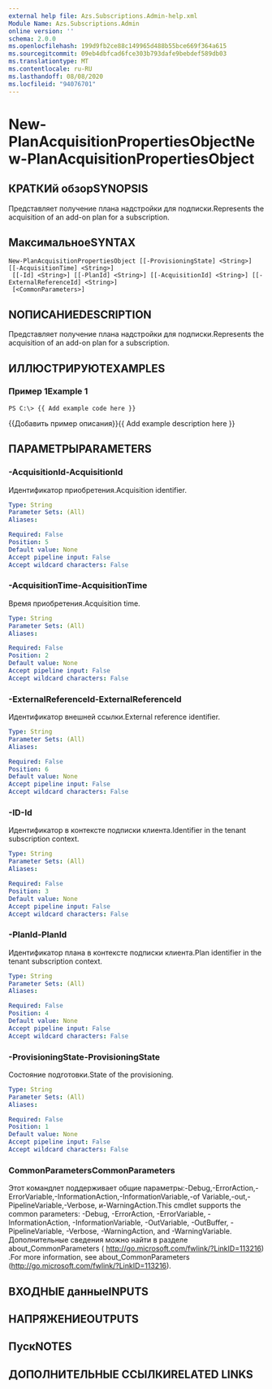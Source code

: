 ```yaml
---
external help file: Azs.Subscriptions.Admin-help.xml
Module Name: Azs.Subscriptions.Admin
online version: ''
schema: 2.0.0
ms.openlocfilehash: 199d9fb2ce88c149965d488b55bce669f364a615
ms.sourcegitcommit: 09eb4dbfcad6fce303b793dafe9bebdef589db03
ms.translationtype: MT
ms.contentlocale: ru-RU
ms.lasthandoff: 08/08/2020
ms.locfileid: "94076701"
---
```

# <span data-ttu-id="e2f8e-101">New-PlanAcquisitionPropertiesObject</span><span class="sxs-lookup"><span data-stu-id="e2f8e-101">New-PlanAcquisitionPropertiesObject</span></span>

## <span data-ttu-id="e2f8e-102">КРАТКИй обзор</span><span class="sxs-lookup"><span data-stu-id="e2f8e-102">SYNOPSIS</span></span>
<span data-ttu-id="e2f8e-103">Представляет получение плана надстройки для подписки.</span><span class="sxs-lookup"><span data-stu-id="e2f8e-103">Represents the acquisition of an add-on plan for a subscription.</span></span>

## <span data-ttu-id="e2f8e-104">Максимальное</span><span class="sxs-lookup"><span data-stu-id="e2f8e-104">SYNTAX</span></span>

```
New-PlanAcquisitionPropertiesObject [[-ProvisioningState] <String>] [[-AcquisitionTime] <String>]
 [[-Id] <String>] [[-PlanId] <String>] [[-AcquisitionId] <String>] [[-ExternalReferenceId] <String>]
 [<CommonParameters>]
```

## <span data-ttu-id="e2f8e-105">NОПИСАНИЕ</span><span class="sxs-lookup"><span data-stu-id="e2f8e-105">DESCRIPTION</span></span>
<span data-ttu-id="e2f8e-106">Представляет получение плана надстройки для подписки.</span><span class="sxs-lookup"><span data-stu-id="e2f8e-106">Represents the acquisition of an add-on plan for a subscription.</span></span>

## <span data-ttu-id="e2f8e-107">ИЛЛЮСТРИРУЮТ</span><span class="sxs-lookup"><span data-stu-id="e2f8e-107">EXAMPLES</span></span>

### <span data-ttu-id="e2f8e-108">Пример 1</span><span class="sxs-lookup"><span data-stu-id="e2f8e-108">Example 1</span></span>
```
PS C:\> {{ Add example code here }}
```

<span data-ttu-id="e2f8e-109">{{Добавить пример описания}}</span><span class="sxs-lookup"><span data-stu-id="e2f8e-109">{{ Add example description here }}</span></span>

## <span data-ttu-id="e2f8e-110">ПАРАМЕТРЫ</span><span class="sxs-lookup"><span data-stu-id="e2f8e-110">PARAMETERS</span></span>

### <span data-ttu-id="e2f8e-111">-AcquisitionId</span><span class="sxs-lookup"><span data-stu-id="e2f8e-111">-AcquisitionId</span></span>
<span data-ttu-id="e2f8e-112">Идентификатор приобретения.</span><span class="sxs-lookup"><span data-stu-id="e2f8e-112">Acquisition identifier.</span></span>

```yaml
Type: String
Parameter Sets: (All)
Aliases: 

Required: False
Position: 5
Default value: None
Accept pipeline input: False
Accept wildcard characters: False
```

### <span data-ttu-id="e2f8e-113">-AcquisitionTime</span><span class="sxs-lookup"><span data-stu-id="e2f8e-113">-AcquisitionTime</span></span>
<span data-ttu-id="e2f8e-114">Время приобретения.</span><span class="sxs-lookup"><span data-stu-id="e2f8e-114">Acquisition time.</span></span>

```yaml
Type: String
Parameter Sets: (All)
Aliases: 

Required: False
Position: 2
Default value: None
Accept pipeline input: False
Accept wildcard characters: False
```

### <span data-ttu-id="e2f8e-115">-ExternalReferenceId</span><span class="sxs-lookup"><span data-stu-id="e2f8e-115">-ExternalReferenceId</span></span>
<span data-ttu-id="e2f8e-116">Идентификатор внешней ссылки.</span><span class="sxs-lookup"><span data-stu-id="e2f8e-116">External reference identifier.</span></span>

```yaml
Type: String
Parameter Sets: (All)
Aliases: 

Required: False
Position: 6
Default value: None
Accept pipeline input: False
Accept wildcard characters: False
```

### <span data-ttu-id="e2f8e-117">-ID</span><span class="sxs-lookup"><span data-stu-id="e2f8e-117">-Id</span></span>
<span data-ttu-id="e2f8e-118">Идентификатор в контексте подписки клиента.</span><span class="sxs-lookup"><span data-stu-id="e2f8e-118">Identifier in the tenant subscription context.</span></span>

```yaml
Type: String
Parameter Sets: (All)
Aliases: 

Required: False
Position: 3
Default value: None
Accept pipeline input: False
Accept wildcard characters: False
```

### <span data-ttu-id="e2f8e-119">-PlanId</span><span class="sxs-lookup"><span data-stu-id="e2f8e-119">-PlanId</span></span>
<span data-ttu-id="e2f8e-120">Идентификатор плана в контексте подписки клиента.</span><span class="sxs-lookup"><span data-stu-id="e2f8e-120">Plan identifier in the tenant subscription context.</span></span>

```yaml
Type: String
Parameter Sets: (All)
Aliases: 

Required: False
Position: 4
Default value: None
Accept pipeline input: False
Accept wildcard characters: False
```

### <span data-ttu-id="e2f8e-121">-ProvisioningState</span><span class="sxs-lookup"><span data-stu-id="e2f8e-121">-ProvisioningState</span></span>
<span data-ttu-id="e2f8e-122">Состояние подготовки.</span><span class="sxs-lookup"><span data-stu-id="e2f8e-122">State of the provisioning.</span></span>

```yaml
Type: String
Parameter Sets: (All)
Aliases: 

Required: False
Position: 1
Default value: None
Accept pipeline input: False
Accept wildcard characters: False
```

### <span data-ttu-id="e2f8e-123">CommonParameters</span><span class="sxs-lookup"><span data-stu-id="e2f8e-123">CommonParameters</span></span>
<span data-ttu-id="e2f8e-124">Этот командлет поддерживает общие параметры:-Debug,-ErrorAction,-ErrorVariable,-InformationAction,-InformationVariable,-of Variable,-out,-PipelineVariable,-Verbose, и-WarningAction.</span><span class="sxs-lookup"><span data-stu-id="e2f8e-124">This cmdlet supports the common parameters: -Debug, -ErrorAction, -ErrorVariable, -InformationAction, -InformationVariable, -OutVariable, -OutBuffer, -PipelineVariable, -Verbose, -WarningAction, and -WarningVariable.</span></span> <span data-ttu-id="e2f8e-125">Дополнительные сведения можно найти в разделе about_CommonParameters ( http://go.microsoft.com/fwlink/?LinkID=113216) .</span><span class="sxs-lookup"><span data-stu-id="e2f8e-125">For more information, see about_CommonParameters (http://go.microsoft.com/fwlink/?LinkID=113216).</span></span>

## <span data-ttu-id="e2f8e-126">ВХОДНЫЕ данные</span><span class="sxs-lookup"><span data-stu-id="e2f8e-126">INPUTS</span></span>

## <span data-ttu-id="e2f8e-127">НАПРЯЖЕНИЕ</span><span class="sxs-lookup"><span data-stu-id="e2f8e-127">OUTPUTS</span></span>

## <span data-ttu-id="e2f8e-128">Пуск</span><span class="sxs-lookup"><span data-stu-id="e2f8e-128">NOTES</span></span>

## <span data-ttu-id="e2f8e-129">ДОПОЛНИТЕЛЬНЫЕ ССЫЛКИ</span><span class="sxs-lookup"><span data-stu-id="e2f8e-129">RELATED LINKS</span></span>

